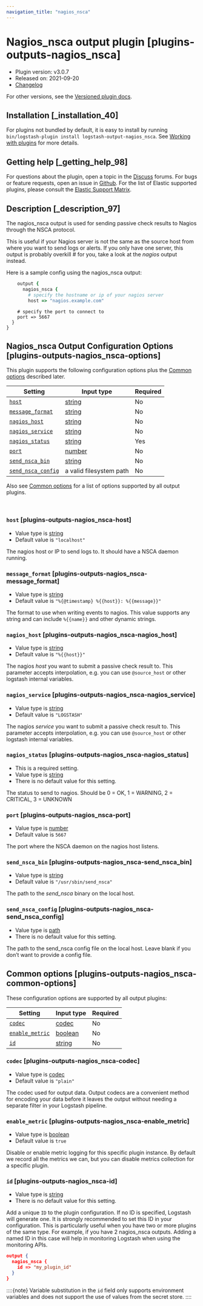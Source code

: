 ```yaml
---
navigation_title: "nagios_nsca"
---
```


# Nagios_nsca output plugin [plugins-outputs-nagios_nsca]


* Plugin version: v3.0.7
* Released on: 2021-09-20
* [Changelog](https://github.com/logstash-plugins/logstash-output-nagios_nsca/blob/v3.0.7/CHANGELOG.md)

For other versions, see the [Versioned plugin docs](https://www.elastic.co/guide/en/logstash-versioned-plugins/current/output-nagios_nsca-index.md).

## Installation [_installation_40]

For plugins not bundled by default, it is easy to install by running `bin/logstash-plugin install logstash-output-nagios_nsca`. See [Working with plugins](https://www.elastic.co/guide/en/logstash/current/working-with-plugins.html) for more details.


## Getting help [_getting_help_98]

For questions about the plugin, open a topic in the [Discuss](http://discuss.elastic.co) forums. For bugs or feature requests, open an issue in [Github](https://github.com/logstash-plugins/logstash-output-nagios_nsca). For the list of Elastic supported plugins, please consult the [Elastic Support Matrix](https://www.elastic.co/support/matrix#logstash_plugins).


## Description [_description_97]

The nagios_nsca output is used for sending passive check results to Nagios through the NSCA protocol.

This is useful if your Nagios server is not the same as the source host from where you want to send logs or alerts. If you only have one server, this output is probably overkill # for you, take a look at the *nagios* output instead.

Here is a sample config using the nagios_nsca output:

```ruby
    output {
      nagios_nsca {
        # specify the hostname or ip of your nagios server
        host => "nagios.example.com"
```

```
    # specify the port to connect to
    port => 5667
  }
}
```

## Nagios_nsca Output Configuration Options [plugins-outputs-nagios_nsca-options]

This plugin supports the following configuration options plus the [Common options](plugins-outputs-nagios_nsca.md#plugins-outputs-nagios_nsca-common-options) described later.

| Setting | Input type | Required |
| --- | --- | --- |
| [`host`](plugins-outputs-nagios_nsca.md#plugins-outputs-nagios_nsca-host) | [string](introduction.md#string) | No |
| [`message_format`](plugins-outputs-nagios_nsca.md#plugins-outputs-nagios_nsca-message_format) | [string](introduction.md#string) | No |
| [`nagios_host`](plugins-outputs-nagios_nsca.md#plugins-outputs-nagios_nsca-nagios_host) | [string](introduction.md#string) | No |
| [`nagios_service`](plugins-outputs-nagios_nsca.md#plugins-outputs-nagios_nsca-nagios_service) | [string](introduction.md#string) | No |
| [`nagios_status`](plugins-outputs-nagios_nsca.md#plugins-outputs-nagios_nsca-nagios_status) | [string](introduction.md#string) | Yes |
| [`port`](plugins-outputs-nagios_nsca.md#plugins-outputs-nagios_nsca-port) | [number](introduction.md#number) | No |
| [`send_nsca_bin`](plugins-outputs-nagios_nsca.md#plugins-outputs-nagios_nsca-send_nsca_bin) | [string](introduction.md#string) | No |
| [`send_nsca_config`](plugins-outputs-nagios_nsca.md#plugins-outputs-nagios_nsca-send_nsca_config) | a valid filesystem path | No |

Also see [Common options](plugins-outputs-nagios_nsca.md#plugins-outputs-nagios_nsca-common-options) for a list of options supported by all output plugins.

 

### `host` [plugins-outputs-nagios_nsca-host]

* Value type is [string](introduction.md#string)
* Default value is `"localhost"`

The nagios host or IP to send logs to. It should have a NSCA daemon running.


### `message_format` [plugins-outputs-nagios_nsca-message_format]

* Value type is [string](introduction.md#string)
* Default value is `"%{@timestamp} %{{host}}: %{{message}}"`

The format to use when writing events to nagios. This value supports any string and can include `%{{name}}` and other dynamic strings.


### `nagios_host` [plugins-outputs-nagios_nsca-nagios_host]

* Value type is [string](introduction.md#string)
* Default value is `"%{{host}}"`

The nagios *host* you want to submit a passive check result to. This parameter accepts interpolation, e.g. you can use `@source_host` or other logstash internal variables.


### `nagios_service` [plugins-outputs-nagios_nsca-nagios_service]

* Value type is [string](introduction.md#string)
* Default value is `"LOGSTASH"`

The nagios *service* you want to submit a passive check result to. This parameter accepts interpolation, e.g. you can use `@source_host` or other logstash internal variables.


### `nagios_status` [plugins-outputs-nagios_nsca-nagios_status]

* This is a required setting.
* Value type is [string](introduction.md#string)
* There is no default value for this setting.

The status to send to nagios. Should be 0 = OK, 1 = WARNING, 2 = CRITICAL, 3 = UNKNOWN


### `port` [plugins-outputs-nagios_nsca-port]

* Value type is [number](introduction.md#number)
* Default value is `5667`

The port where the NSCA daemon on the nagios host listens.


### `send_nsca_bin` [plugins-outputs-nagios_nsca-send_nsca_bin]

* Value type is [string](introduction.md#string)
* Default value is `"/usr/sbin/send_nsca"`

The path to the *send_nsca* binary on the local host.


### `send_nsca_config` [plugins-outputs-nagios_nsca-send_nsca_config]

* Value type is [path](introduction.md#path)
* There is no default value for this setting.

The path to the send_nsca config file on the local host. Leave blank if you don’t want to provide a config file.



## Common options [plugins-outputs-nagios_nsca-common-options]

These configuration options are supported by all output plugins:

| Setting | Input type | Required |
| --- | --- | --- |
| [`codec`](plugins-outputs-nagios_nsca.md#plugins-outputs-nagios_nsca-codec) | [codec](https://www.elastic.co/guide/en/logstash/current/configuration-file-structure.html#codec) | No |
| [`enable_metric`](plugins-outputs-nagios_nsca.md#plugins-outputs-nagios_nsca-enable_metric) | [boolean](https://www.elastic.co/guide/en/logstash/current/configuration-file-structure.html#boolean) | No |
| [`id`](plugins-outputs-nagios_nsca.md#plugins-outputs-nagios_nsca-id) | [string](https://www.elastic.co/guide/en/logstash/current/configuration-file-structure.html#string) | No |

### `codec` [plugins-outputs-nagios_nsca-codec]

* Value type is [codec](https://www.elastic.co/guide/en/logstash/current/configuration-file-structure.html#codec)
* Default value is `"plain"`

The codec used for output data. Output codecs are a convenient method for encoding your data before it leaves the output without needing a separate filter in your Logstash pipeline.


### `enable_metric` [plugins-outputs-nagios_nsca-enable_metric]

* Value type is [boolean](https://www.elastic.co/guide/en/logstash/current/configuration-file-structure.html#boolean)
* Default value is `true`

Disable or enable metric logging for this specific plugin instance. By default we record all the metrics we can, but you can disable metrics collection for a specific plugin.


### `id` [plugins-outputs-nagios_nsca-id]

* Value type is [string](https://www.elastic.co/guide/en/logstash/current/configuration-file-structure.html#string)
* There is no default value for this setting.

Add a unique `ID` to the plugin configuration. If no ID is specified, Logstash will generate one. It is strongly recommended to set this ID in your configuration. This is particularly useful when you have two or more plugins of the same type. For example, if you have 2 nagios_nsca outputs. Adding a named ID in this case will help in monitoring Logstash when using the monitoring APIs.

```json
output {
  nagios_nsca {
    id => "my_plugin_id"
  }
}
```

::::{note} 
Variable substitution in the `id` field only supports environment variables and does not support the use of values from the secret store.
::::




